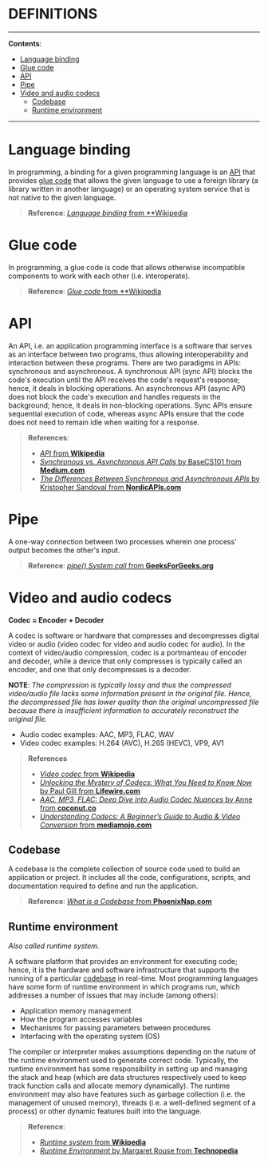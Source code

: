<h1>DEFINITIONS</h1>

---

**Contents**:

- [Language binding](#language-binding)
- [Glue code](#glue-code)
- [API](#api)
- [Pipe](#pipe)
- [Video and audio codecs](#video-and-audio-codecs)
  - [Codebase](#codebase)
  - [Runtime environment](#runtime-environment)

---

# Language binding
In programming, a binding for a given programming language is an [API](#api) that provides [glue code](#glue-code) that allows the given language to use a foreign library (a library written in another language) or an operating system service that is not native to the given language.

> **Reference**: [_Language binding_ from **Wikipedia](https://en.wikipedia.org/wiki/Language_binding)

# Glue code
In programming, a glue code is code that allows otherwise incompatible components to work with each other (i.e. interoperate).

> **Reference**: [_Glue code_ from **Wikipedia](https://en.wikipedia.org/wiki/Glue_code)

# API
An API, i.e. an application programming interface is a software that serves as an interface between two programs, thus allowing interoperability and interaction between these programs. There are two paradigms in APIs: synchronous and asynchronous. A synchronous API (sync API) blocks the code's execution until the API receives the code's request's response; hence, it deals in blocking operations. An asynchronous API (async API) does not block the code's execution and handles requests in the background; hence, it deals in non-blocking operations. Sync APIs ensure sequential execution of code, whereas async APIs ensure that the code does not need to remain idle when waiting for a response.

> **References**:
>
> - [_API_ from **Wikipedia**](https://en.wikipedia.org/wiki/API)
> - [_Synchronous vs. Asynchronous API Calls_ by BaseCS101 from **Medium.com**](https://medium.com/javarevisited/synchronous-vs-asynchronous-api-calls-2023-updated-e4fa7b851914)
> - [_The Differences Between Synchronous and Asynchronous APIs_ by Kristopher Sandoval from **NordicAPIs.com**](https://nordicapis.com/the-differences-between-synchronous-and-asynchronous-apis/)

# Pipe
A one-way connection between two processes wherein one process' output becomes the other's input.

> **Reference**: [_pipe() System call_ from **GeeksForGeeks.org**](https://www.geeksforgeeks.org/pipe-system-call/)

# Video and audio codecs
**Codec = Encoder + Decoder**

A codec is software or hardware that compresses and decompresses digital video or audio (video codec for video and audio codec for audio). In the context of video/audio compression, codec is a portmanteau of encoder and decoder, while a device that only compresses is typically called an encoder, and one that only decompresses is a decoder.

**NOTE**: _The compression is typically lossy and thus the compressed video/audio file lacks some information present in the original file. Hence, the decompressed file has lower quality than the original uncompressed file because there is insufficient information to accurately reconstruct the original file._

- Audio codec examples: AAC, MP3, FLAC, WAV
- Video codec examples: H.264 (AVC), H.265 (HEVC), VP9, AV1

> **References**
>
> - [_Video codec_ from **Wikipedia**](https://en.wikipedia.org/wiki/Video_codec)
> - [_Unlocking the Mystery of Codecs: What You Need to Know Now_ by Paul Gill from **Lifewire.com**](https://www.lifewire.com/what-exactly-is-odec-2483426)
> - [_AAC, MP3, FLAC: Deep Dive into Audio Codec Nuances_ by Anne from **coconut.co**](https://www.coconut.co/articles/aac-mp3-flac-audio-codec-guide)
> - [_Understanding Codecs: A Beginner’s Guide to Audio & Video Conversion_ from **mediamojo.com**](https://themediamojo.com/index.php/codecs)

## Codebase
A codebase is the complete collection of source code used to build an application or project. It includes all the code, configurations, scripts, and documentation required to define and run the application.

> **Reference**: [_What is a Codebase_ from **PhoenixNap.com**](https://phoenixnap.com/glossary/what-is-a-codebase)

## Runtime environment
_Also called runtime system._

A software platform that provides an environment for executing code; hence, it is the hardware and software infrastructure that supports the running of a particular [codebase](#codebase) in real-time. Most programming languages have some form of runtime environment in which programs run, which addresses a number of issues that may include (among others):

- Application memory management
- How the program accesses variables
- Mechanisms for passing parameters between procedures
- Interfacing with the operating system (OS)

The compiler or interpreter makes assumptions depending on the nature of the runtime environment used to generate correct code. Typically, the runtime environment has some responsibility in setting up and managing the stack and heap (which are data structures respectively used to keep track function calls and allocate memory dynamically). The runtime environment may also have features such as garbage collection (i.e. the management of unused memory), threads (i.e. a well-defined segment of a process) or other dynamic features built into the language.

> **Reference**:
>
> - [_Runtime system_ from **Wikipedia**](https://en.wikipedia.org/wiki/Runtime_system)
> - [_Runtime Environment_ by Margaret Rouse from **Technopedia**](https://www.techopedia.com/definition/5466/runtime-environment-rte)